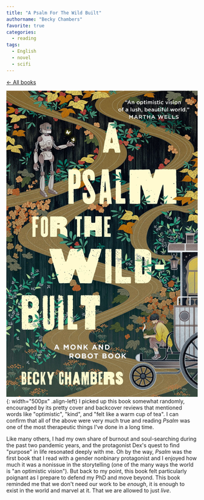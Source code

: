 ```yaml
---
title: "A Psalm For The Wild Built"
authorname: "Becky Chambers"
favorite: true
categories:
  - reading
tags:
  - English
  - novel
  - scifi
---
```

<span style="color:gray">[← All books](https://www.kaito.co/reading/)</span>  

![image-left](/images/reading/psalm_wild_built.jpeg){: width="500px" .align-left} 
I picked up this book somewhat randomly, encouraged by its pretty cover and backcover reviews that mentioned words like "optimistic", "kind", and "felt like a warm cup of tea". I can confirm that all of the above were very much true and reading *Psalm* was one of the most therapeutic things I've done in a long time.  

Like many others, I had my own share of burnout and soul-searching during the past two pandemic years, and the protagonist Dex's quest to find "purpose" in life resonated deeply with me. Oh by the way, *Psalm* was the first book that I read with a gender nonbinary protagonist and I enjoyed how much it was a nonissue in the storytelling (one of the many ways the world is "an optimistic vision"). But back to my point, this book felt particularly poignant as I prepare to defend my PhD and move beyond. This book reminded me that we don't need our work to be *enough*, it is enough to exist in the world and marvel at it. That we are allowed to just *live*.



